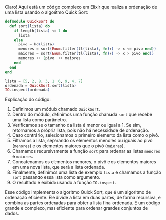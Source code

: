 Claro! Aqui está um código complexo em Elixir que realiza a ordenação de uma lista usando o algoritmo Quick Sort:

```elixir
defmodule QuickSort do
  def sort(lista) do
    if length(lista) <= 1 do
      lista
    else
      pivo = hd(lista)
      menores = sort(Enum.filter(tl(lista), fn(x) -> x <= pivo end))
      maiores = sort(Enum.filter(tl(lista), fn(x) -> x > pivo end))
      menores ++ [pivo] ++ maiores
    end
  end
end

lista = [5, 2, 8, 3, 1, 6, 9, 4, 7]
ordenada = QuickSort.sort(lista)
IO.inspect(ordenada)
```

Explicação do código:

1. Definimos um módulo chamado `QuickSort`.
2. Dentro do módulo, definimos uma função chamada `sort` que recebe uma lista como parâmetro.
3. Verificamos se o tamanho da lista é menor ou igual a 1. Se sim, retornamos a própria lista, pois não há necessidade de ordenação.
4. Caso contrário, selecionamos o primeiro elemento da lista como o pivô.
5. Filtramos a lista, separando os elementos menores ou iguais ao pivô (`menores`) e os elementos maiores que o pivô (`maiores`).
6. Chamamos recursivamente a função `sort` para ordenar as listas `menores` e `maiores`.
7. Concatenamos os elementos menores, o pivô e os elementos maiores em uma nova lista, que será a lista ordenada.
8. Finalmente, definimos uma lista de exemplo `lista` e chamamos a função `sort` passando essa lista como argumento.
9. O resultado é exibido usando a função `IO.inspect`.

Esse código implementa o algoritmo Quick Sort, que é um algoritmo de ordenação eficiente. Ele divide a lista em duas partes, de forma recursiva, e combina as partes ordenadas para obter a lista final ordenada. É um código grande e complexo, mas eficiente para ordenar grandes conjuntos de dados.
